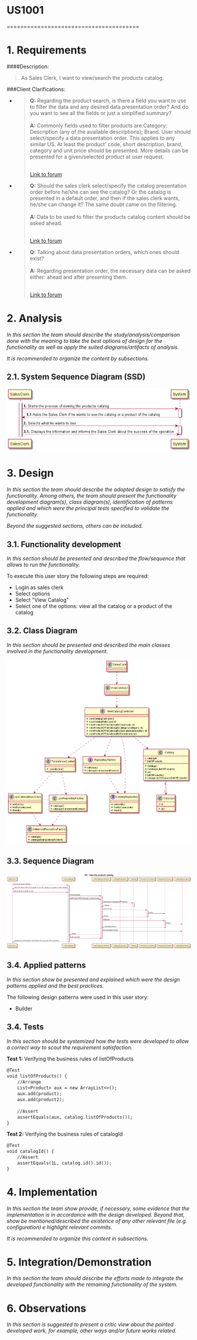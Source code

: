 # US1001
=======================================

# 1. Requirements

####Description:
>As Sales Clerk, I want to view/search the products catalog.

###Client Clarifications:

* >**Q:** Regarding the product search, is there a field you want to use to filter the data and any desired data presentation order? And do you want to see all the fields or just a simplified summary?
  <br><br>
  >**A:**
  Commonly fields used to filter products are:Category; Description (any of the available descriptions); Brand. User should select/specify a data presentation order. This applies to any similar US. At least the product' code, short description, brand, category and unit price should be presented. More details can be presented for a given/selected product at user request.
  >
  > <br>[Link to forum](https://moodle.isep.ipp.pt/mod/forum/discuss.php?d=15690)

* >**Q:** Should the sales clerk select/specify the catalog presentation order before he/she can see the catalog? Or the catalog is presented in a default order, and then if the sales clerk wants, he/she can change it? The same doubt came on the filtering.
  <br><br>
  > **A:** Data to be used to filter the products catalog content should be asked ahead.
  >
  > <br>[Link to forum](https://moodle.isep.ipp.pt/mod/forum/discuss.php?d=15745)

* >**Q:** Talking about data presentation orders, which ones should exist?
  <br><br>
  > **A:** Regarding presentation order, the necessary data can be asked either: ahead and after presenting them.
  >
  > <br>[Link to forum](https://moodle.isep.ipp.pt/mod/forum/discuss.php?d=15745)

# 2. Analysis

*In this section the team should describe the study/analysis/comparison done with the meaning to take the best options
of design for the functionality as well as apply the suited diagrams/artifacts of analysis.*

*It is recommended to organize the content by subsections.*

## 2.1. System Sequence Diagram (SSD)

![US1002-SSD](US1002-SSD.png)

# 3. Design

*In this section the team should describe the adopted design to satisfy the functionality. Among others, the team should
present the functionality development diagram(s), class diagram(s), identification of patterns applied and which were the
principal tests specified to validate the functionality.*

*Beyond the suggested sections, others can be included.*

## 3.1. Functionality development

*In this section should be presented and described the flow/sequence that allows to run the functionality.*

To execute this user story the following steps are required:
- Login as sales clerk
- Select options
- Select "View Catalog"
- Select one of the options: view all the catalog or a product of the catalog

## 3.2. Class Diagram

*In this section should be presented and described the main classes involved in the functionality development.*

![US1002-CD](US1002-CD.png)

## 3.3. Sequence Diagram

![US1002-SD](US1002-SD.png)

## 3.4. Applied patterns

*In this section show be presented and explained which were the design patterns applied and the best practices.*

The following design patterns were used in this user story:
- Builder

## 3.4. Tests
*In this section should be systemized how the tests were developed to allow a correct way to scout the requirement satisfaction.*

**Test 1:** Verifying the business rules of listOfProducts

	@Test
    void listOfProducts() {
        //Arrange
        List<Product> aux = new ArrayList<>();
        aux.add(product);
        aux.add(product2);

        //Assert
        assertEquals(aux, catalog.listOfProducts());
    }

**Test 2:** Verifying the business rules of catalogId

	@Test
    void catalogId() {
        //Assert
        assertEquals(1L, catalog.id().id());
    }

# 4. Implementation

*In this section the team show provide, if necessary, some evidence that the implementation is in accordance with the design developed.
Beyond that, show be mentioned/described the existence of any other relevant file (e.g. configuration) e highlight relevant commits.*

*It is recommended to organize this content in subsections.*

# 5. Integration/Demonstration

*In this section the team should describe the efforts made to integrate the developed functionality with the remaining functionality of the system.*

# 6. Observations

*In this section is suggested to present a critic view about the pointed developed work, for example, other ways and/or future works related.*